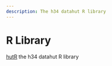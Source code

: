 ```yaml
---
description: The h34 datahut R library
---
```


# R Library

[hutR](https://github.com/hut34/hutR) the h34 datahut R library



